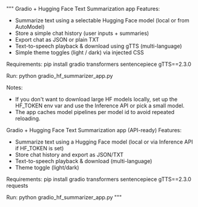 """
Gradio + Hugging Face Text Summarization app
Features:
- Summarize text using a selectable Hugging Face model (local or from AutoModel)
- Store a simple chat history (user inputs + summaries)
- Export chat as JSON or plain TXT
- Text-to-speech playback & download using gTTS (multi-language)
- Simple theme toggles (light / dark) via injected CSS

Requirements:
pip install gradio transformers sentencepiece gTTS==2.3.0

Run:
python gradio_hf_summarizer_app.py

Notes:
- If you don't want to download large HF models locally, set up the HF_TOKEN env var and use the Inference API or pick a small model.
- The app caches model pipelines per model id to avoid repeated reloading.


Gradio + Hugging Face Text Summarization app (API-ready)
Features:
- Summarize text using a Hugging Face model (local or via Inference API if HF_TOKEN is set)
- Store chat history and export as JSON/TXT
- Text-to-speech playback & download (multi-language)
- Theme toggle (light/dark)

Requirements:
pip install gradio transformers sentencepiece gTTS==2.3.0 requests

Run:
python gradio_hf_summarizer_app.py
"""